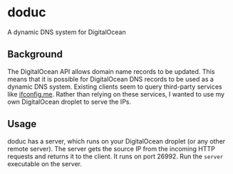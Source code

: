 doduc
=====

A dynamic DNS system for DigitalOcean

Background
----------

The DigitalOcean API allows domain name records to be updated. This means that it is possible for DigitalOcean DNS records to be used as a dynamic DNS system. Existing clients seem to query third-party services like [ifconfig.me](http://ifconfig.me/ip). Rather than relying on these services, I wanted to use my own DigitalOcean droplet to serve the IPs.

Usage
-----

doduc has a server, which runs on your DigitalOcean droplet (or any other remote server). The server gets the source IP from the incoming HTTP requests and returns it to the client. It runs on port 26992. Run the `server` executable on the server.
